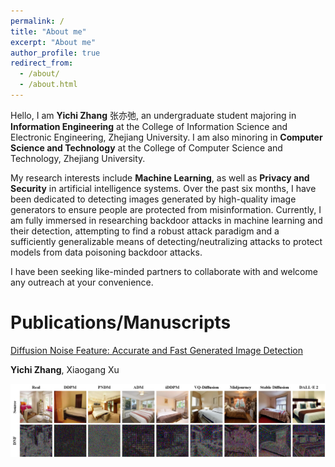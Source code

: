 ```yaml
---
permalink: /
title: "About me"
excerpt: "About me"
author_profile: true
redirect_from: 
  - /about/
  - /about.html
---
```


Hello, I am **Yichi Zhang** 张亦弛, an undergraduate student majoring in **Information Engineering** at the College of Information Science and Electronic Engineering, Zhejiang University. I am also minoring in **Computer Science and Technology** at the College of Computer Science and Technology, Zhejiang University.  

<!-- 我的研究兴趣包括机器学习，以及人工智能系统中的隐私与安全。在过去的半年中，我致力于检测由高质量图像生成器生成的图像，保证人们免受虚假信息的危害。现如今，我全身心投入于机器学习中的后门攻击及其检测的研究中，尝试寻找一种足够鲁棒的攻击范式以及一种足够泛化的检测/攻击无害化手段来从数据投毒式后门攻击中保护模型。

我一直在寻找志同道合的伙伴与我合作，欢迎随时联系我。 -->

My research interests include **Machine Learning**, as well as **Privacy and Security** in artificial intelligence systems. Over the past six months, I have been dedicated to detecting images generated by high-quality image generators to ensure people are protected from misinformation. Currently, I am fully immersed in researching backdoor attacks in machine learning and their detection, attempting to find a robust attack paradigm and a sufficiently generalizable means of detecting/neutralizing attacks to protect models from data poisoning backdoor attacks.

I have been seeking like-minded partners to collaborate with and welcome any outreach at your convenience.

Publications/Manuscripts
======
[Diffusion Noise Feature: Accurate and Fast Generated Image Detection](https://arxiv.org/abs/2312.02625)

**Yichi Zhang**, Xiaogang Xu

![DNF](../images/about/fig1.png)